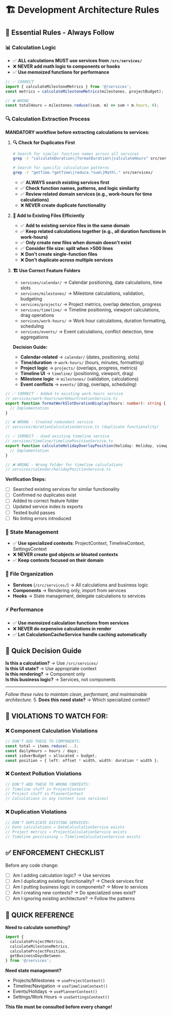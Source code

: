 # 🏗️ Development Architecture Rules

## 🚨 **Essential Rules - Always Follow**

### **📊 Calculation Logic**
- ✅ **ALL calculations MUST use services from `/src/services/`**
- ❌ **NEVER add math logic to components or hooks**
- ✅ **Use memoized functions for performance**

```typescript
// ✅ CORRECT
import { calculateMilestoneMetrics } from '@/services';
const metrics = calculateMilestoneMetrics(milestones, projectBudget);

// ❌ WRONG
const totalHours = milestones.reduce((sum, m) => sum + m.hours, 0);
```

### **🔍 Calculation Extraction Process**
**MANDATORY workflow before extracting calculations to services:**

1. **🔍 Check for Duplicates First**
   ```bash
   # Search for similar function names across all services
   grep -r "calculateDuration\|formatDuration\|calculateHours" src/services/
   
   # Search for specific calculation patterns
   grep -r "getTime.*getTime\|reduce.*sum\|Math\." src/services/
   ```
   - ✅ **ALWAYS search existing services first**
   - ✅ **Check function names, patterns, and logic similarity**
   - ✅ **Review related domain services (e.g., work-hours for time calculations)**
   - ❌ **NEVER create duplicate functionality**

2. **📁 Add to Existing Files Efficiently**
   - ✅ **Add to existing service files in the same domain**
   - ✅ **Keep related calculations together (e.g., all duration functions in work-hours)**
   - ✅ **Only create new files when domain doesn't exist**
   - ✅ **Consider file size: split when >500 lines**
   - ❌ **Don't create single-function files**
   - ❌ **Don't duplicate across multiple services**

3. **🏗️ Use Correct Feature Folders**
   - `services/calendar/` → Calendar positioning, date calculations, time slots
   - `services/milestones/` → Milestone calculations, validation, budgeting
   - `services/projects/` → Project metrics, overlap detection, progress
   - `services/timeline/` → Timeline positioning, viewport calculations, drag operations
   - `services/work-hours/` → Work hour calculations, duration formatting, scheduling
   - `services/events/` → Event calculations, conflict detection, time aggregations

   **Decision Guide:**
   - **Calendar-related** → `calendar/` (dates, positioning, slots)
   - **Time/duration** → `work-hours/` (hours, minutes, formatting)
   - **Project logic** → `projects/` (overlaps, progress, metrics)
   - **Timeline UI** → `timeline/` (positioning, viewport, drag)
   - **Milestone logic** → `milestones/` (validation, calculations)
   - **Event conflicts** → `events/` (drag, overlaps, scheduling)

```typescript
// ✅ CORRECT - Added to existing work-hours service
// services/work-hours/workHourCreationService.ts
export function formatWorkSlotDurationDisplay(hours: number): string {
  // Implementation
}

// ❌ WRONG - Created redundant service
// services/durationCalculationService.ts (duplicate functionality)

// ✅ CORRECT - Used existing timeline service
// services/timeline/timelinePositionService.ts
export function calculateHolidayOverlayPosition(holiday: Holiday, viewport: Viewport): Position {
  // Implementation
}

// ❌ WRONG - Wrong folder for timeline calculations
// services/calendar/holidayPositionService.ts
```

**Verification Steps:**
- [ ] Searched existing services for similar functionality
- [ ] Confirmed no duplicates exist
- [ ] Added to correct feature folder
- [ ] Updated service index.ts exports
- [ ] Tested build passes
- [ ] No linting errors introduced

### **🔄 State Management**
- ✅ **Use specialized contexts**: ProjectContext, TimelineContext, SettingsContext
- ❌ **NEVER create god objects or bloated contexts**
- ✅ **Keep contexts focused on their domain**

### **📁 File Organization**
- **Services** (`/src/services/`) → All calculations and business logic
- **Components** → Rendering only, import from services
- **Hooks** → State management, delegate calculations to services

### **⚡ Performance**
- ✅ **Use memoized calculation functions from services**
- ❌ **NEVER do expensive calculations in render**
- ✅ **Let CalculationCacheService handle caching automatically**

## 🎯 **Quick Decision Guide**

**Is this a calculation?** → Use `/src/services/`  
**Is this UI state?** → Use appropriate context  
**Is this rendering?** → Component only  
**Is this business logic?** → Services, not components  

---

*Follow these rules to maintain clean, performant, and maintainable architecture.*
5. **Does this need state?** → Which specialized context?

## 🚨 **VIOLATIONS TO WATCH FOR:**

### **❌ Component Calculation Violations**
```typescript
// DON'T ADD THESE TO COMPONENTS:
const total = items.reduce(...);
const dailyHours = hours / days;
const isOverBudget = allocated > budget;
const position = { left: offset * width, width: duration * width };
```

### **❌ Context Pollution Violations**
```typescript
// DON'T ADD THESE TO WRONG CONTEXTS:
// Timeline stuff in ProjectContext
// Project stuff in PlannerContext  
// Calculations in any Context (use services)
```

### **❌ Duplication Violations**
```typescript
// DON'T DUPLICATE EXISTING SERVICES:
// Date calculations → DateCalculationService exists
// Project metrics → ProjectCalculationService exists
// Timeline positioning → TimelineCalculationService exists
```

## ✅ **ENFORCEMENT CHECKLIST**

Before any code change:
- [ ] Am I adding calculation logic? → Use services
- [ ] Am I duplicating existing functionality? → Check services first
- [ ] Am I putting business logic in components? → Move to services
- [ ] Am I creating new contexts? → Do specialized ones exist?
- [ ] Am I ignoring existing architecture? → Follow the patterns

## 🎯 **QUICK REFERENCE**

**Need to calculate something?**
```typescript
import { 
  calculateProjectMetrics,
  calculateMilestoneMetrics,
  calculateProjectPosition,
  getBusinessDaysBetween 
} from '@/services';
```

**Need state management?**
- Projects/Milestones → `useProjectContext()`
- Timeline/Navigation → `useTimelineContext()`
- Events/Holidays → `usePlannerContext()`
- Settings/Work Hours → `useSettingsContext()`

**This file must be consulted before every change!**
